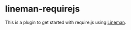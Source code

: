 # lineman-requirejs

This is a plugin to get started with require.js using
[Lineman](http://linemanjs.com). 